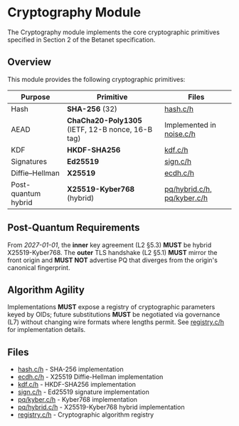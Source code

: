 # Cryptography Module

The Cryptography module implements the core cryptographic primitives specified in Section 2 of the Betanet specification.

## Overview

This module provides the following cryptographic primitives:

| Purpose             | Primitive                                          | Files |
| ------------------- | -------------------------------------------------- | ----- |
| Hash                | **SHA-256** (32)                                   | [hash.c/h](hash.md) |
| AEAD                | **ChaCha20-Poly1305** (IETF, 12-B nonce, 16-B tag) | Implemented in [noise.c/h](../net/noise.md) |
| KDF                 | **HKDF-SHA256**                                    | [kdf.c/h](kdf.md) |
| Signatures          | **Ed25519**                                        | [sign.c/h](sign.md) |
| Diffie–Hellman      | **X25519**                                         | [ecdh.c/h](ecdh.md) |
| Post-quantum hybrid | **X25519-Kyber768** (hybrid)                       | [pq/hybrid.c/h, pq/kyber.c/h](pq.md) |

## Post-Quantum Requirements

From *2027-01-01*, the **inner** key agreement (L2 §5.3) **MUST** be hybrid X25519-Kyber768. The **outer** TLS handshake (L2 §5.1) **MUST** mirror the front origin and **MUST NOT** advertise PQ that diverges from the origin's canonical fingerprint.

## Algorithm Agility

Implementations **MUST** expose a registry of cryptographic parameters keyed by OIDs; future substitutions **MUST** be negotiated via governance (L7) without changing wire formats where lengths permit. See [registry.c/h](registry.md) for implementation details.

## Files

- [hash.c/h](hash.md) - SHA-256 implementation
- [ecdh.c/h](ecdh.md) - X25519 Diffie-Hellman implementation
- [kdf.c/h](kdf.md) - HKDF-SHA256 implementation
- [sign.c/h](sign.md) - Ed25519 signature implementation
- [pq/kyber.c/h](pq.md) - Kyber768 implementation
- [pq/hybrid.c/h](pq.md) - X25519-Kyber768 hybrid implementation
- [registry.c/h](registry.md) - Cryptographic algorithm registry